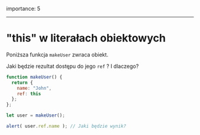 importance: 5

---

# "this" w literałach obiektowych

Poniższa funkcja `makeUser` zwraca obiekt. 

Jaki będzie rezultat dostępu do jego `ref` ? I dlaczego?

```js
function makeUser() {
  return {
    name: "John",
    ref: this
  };
};

let user = makeUser();

alert( user.ref.name ); // Jaki będzie wynik?
```

